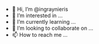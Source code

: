 - 👋 Hi, I’m @ingraynieris
- 👀 I’m interested in ...
- 🌱 I’m currently learning ...
- 💞️ I’m looking to collaborate on ...
- 📫 How to reach me ...

<!---
ingraynieris/ingraynieris is a ✨ special ✨ repository because its `README.md` (this file) appears on your GitHub profile.
You can click the Preview link to take a look at your changes.
--->
